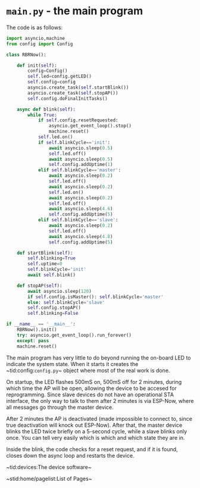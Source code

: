 # `main.py` - the main program #

The code is as follows:
```python
import asyncio,machine
from config import Config

class RBRNow():

    def init(self):
        config=Config()
        self.led=config.getLED()
        self.config=config
        asyncio.create_task(self.startBlink())
        asyncio.create_task(self.stopAP())
        self.config.doFinalInitTasks()

    async def blink(self):
        while True:
            if self.config.resetRequested:
                asyncio.get_event_loop().stop()
                machine.reset()
            self.led.on()
            if self.blinkCycle=='init':
                await asyncio.sleep(0.5)
                self.led.off()
                await asyncio.sleep(0.5)
                self.config.addUptime(1)
            elif self.blinkCycle=='master':
                await asyncio.sleep(0.2)
                self.led.off()
                await asyncio.sleep(0.2)
                self.led.on()
                await asyncio.sleep(0.2)
                self.led.off()
                await asyncio.sleep(4.6)
                self.config.addUptime(5)
            elif self.blinkCycle=='slave':
                await asyncio.sleep(0.2)
                self.led.off()
                await asyncio.sleep(4.8)
                self.config.addUptime(5)

    def startBlink(self):
        self.blinking=True
        self.uptime=0
        self.blinkCycle='init'
        await self.blink()

    def stopAP(self):
        await asyncio.sleep(120)
        if self.config.isMaster(): self.blinkCycle='master'
        else: self.blinkCycle='slave'
        self.config.stopAP()
        self.blinking=False

if __name__ == '__main__':
    RBRNow().init()
    try: asyncio.get_event_loop().run_forever()
    except: pass
    machine.reset()
```

The main program has very little to do beyond running the on-board LED to indicate the system state. When it starts it creates the ~tid:config:`config.py`~ object where most of the real work is done.

On startup, the LED flashes 500mS on, 500mS off for 2 minutes, during which time the AP will be open, allowing the device to be accesed for reprogramming. Since slave devices do not have an operational STA interface, the only way to talk to them after 2 minutes is via ESP-Now, where all messages go through the master device.

After 2 minutes the AP is deactivated (made impossible to connect to, since true deactivation will knock out ESP-Now). After that, the master device blinks the LED twice briefly on a 5-second cycle, while a slave blinks only once. You can tell very easily which is which and which state they are in.

Inside the blink, the code checks for a reset request, and if it is found, closes down the async loop and restarts the device.

~tid:devices:The device software~

~stid:home/pagelist:List of Pages~
